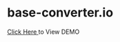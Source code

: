# base-converter.io

<a href="https://www.freecodecamp.org/learn" target="_blank"> Click Here </a> to View DEMO

